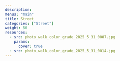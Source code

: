```yaml
---
description: 
menus: "main"
title: Street
categories: ["Street"]
weight: 50
resources:
  - src: photo_walk_color_grade_2025_5_31_0007.jpg
    params:
      cover: true
  - src: photo_walk_color_grade_2025_5_31_0014.jpg
---
```

